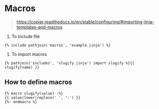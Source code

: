 # Macros

> https://copier.readthedocs.io/en/stable/configuring/#importing-jinja-templates-and-macros

1. To include file

```jinja
{% include pathjoin('macros', 'example.jinja') %}
```

1. To import macros

```jinja
{% pathjoin('includes', 'slugify.jinja') import slugify %}{{ slugify(name) }}
```

## How to define macros

```jinja
{% macro slugify(value) -%}
{{ value|lower|replace(' ', '-') }}
{%- endmacro %}
```
